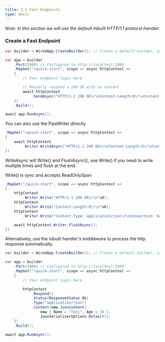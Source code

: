 ```yaml
---
title: 2.1 Fast Endpoints
type: docs/
---
```


*Note: In this section we will use the default inbuilt HTTP/1.1 protocol handler.*

### Create a Fast Endpoint


```csharp
var builder = WiredApp.CreateBuilder(); // Create a default builder, assumes HTTP/1.1

var app = builder
    .Port(5000) // Configured to http://localhost:5000
    .MapGet("/quick-start", scope => async httpContext =>
    {
        // Your endpoint logic here

        // Manually respond a 200 OK with no content
        await httpContext
            .SendAsync("HTTP/1.1 200 OK\r\nContent-Length:0\r\nContent-Type: application/json\r\nConnection: keep-alive\r\n\r\n"u8.ToArray());
    })
    .Build();

await app.RunAsync();
```

You can also use the PipeWriter directly

```csharp
.MapGet("/quick-start", scope => async httpContext =>
{
    await httpContext
        .Writer.WriteAsync("HTTP/1.1 200 OK\r\nContent-Length:0\r\nContent-Type: application/json\r\nConnection: keep-alive\r\n\r\n"u8.ToArray());
})
```

WriteAsync will Write() and FlushAsync(), use Write() if you need to write multiple times and flush at the end.

Write() is sync and accepts ReadOnlySpan<T>

```csharp
.MapGet("/quick-start", scope => async httpContext =>
{
    httpContext
        .Writer.Write("HTTP/1.1 200 OK\r\n"u8);
    httpContext
        .Writer.Write("Content-Length:0\r\n"u8);
    httpContext
        .Writer.Write("Content-Type: application/json\r\nConnection: keep-alive\r\n\r\n"u8);

    await httpContext.Writer.FlushAsync();
})
```

Alternatively, use the inbuilt handler's middleware to process the http response automatically.

```csharp
var builder = WiredApp.CreateBuilder(); // Create a default builder, assumes HTTP/1.1

var app = builder
    .Port(5000) // Configured to http://localhost:5000
    .MapGet("/quick-start", scope => async httpContext =>
    {
        // Your endpoint logic here

        httpContext
            .Respond()
            .Status(ResponseStatus.Ok)
            .Type("application/json")
            .Content(new JsonContent(
                new { Name = "Toni", Age = 18 }, 
                JsonSerializerOptions.Default));
    })
    .Build();

await app.RunAsync();
```